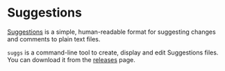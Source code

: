 
# Suggestions

[Suggestions](https://hughjonesd.github.io/suggestions/) is a simple, 
human-readable format for suggesting changes and comments to plain text files.

`suggs` is a command-line tool to create, display and edit Suggestions files.
You can download it from the [releases](https://github.com/hughjonesd/suggestions/releases) 
page.

